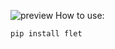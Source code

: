 
![preview](https://i.ibb.co/JWYJ40BH/A86749-FF-3-DEC-4-F6-D-A28-A-84-FD2-F33-AD39.png)
How to use:

```
pip install flet  
```
